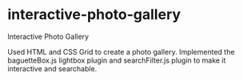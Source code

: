 # interactive-photo-gallery
 Interactive Photo Gallery
<p>Used HTML and CSS Grid to create a photo gallery. Implemented the baguetteBox.js lightbox plugin and searchFilter.js plugin to make it interactive and searchable.</p>
